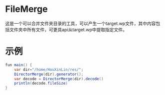 # FileMerge

这是一个可以合并文件夹目录的工具，可以产生一个target.wp文件，其中内容包括文件夹中所有文件，可更具api从target.wp中提取指定文件。

# 示例

```java
fun main() {
    var dir="/home/HouXinLin/res/";
    DirectorMerge(dir).generator();
    var decode = DirectorMerge(dir).decode()
    println(decode.fileSize)
}
```
